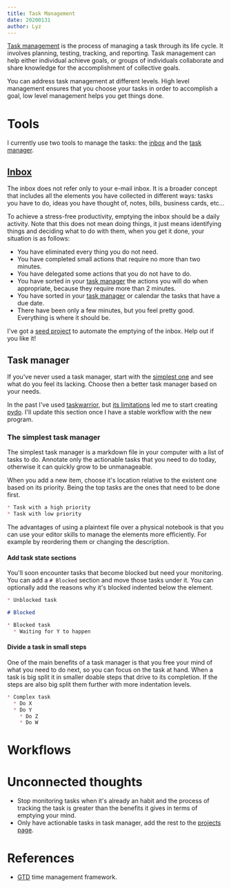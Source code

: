 ```yaml
---
title: Task Management
date: 20200131
author: Lyz
---
```


[Task management](https://en.wikipedia.org/wiki/Task_management) is the process
of managing a task through its life cycle. It involves planning, testing,
tracking, and reporting. Task management can help either individual achieve
goals, or groups of individuals collaborate and share knowledge for the
accomplishment of collective goals.

You can address task management at different levels. High level management
ensures that you choose your tasks in order to accomplish a goal, low level
management helps you get things done.

# Tools

I currently use two tools to manage the tasks: the [inbox](#inbox) and the
[task manager](#task-manager).

## [Inbox](https://facilethings.com/blog/en/basics-empty-inbox)

The inbox does not refer only to your e-mail inbox. It is a broader concept that
includes all the elements you have collected in different ways: tasks you have to
do, ideas you have thought of, notes, bills, business cards, etc…

To achieve a stress-free productivity, emptying the inbox should be a daily
activity. Note that this does not mean doing things, it just means identifying
things and deciding what to do with them, when you get it done, your situation
is as follows:

* You have eliminated every thing you do not need.
* You have completed small actions that require no more than two minutes.
* You have delegated some actions that you do not have to do.
* You have sorted in your [task manager](#task-manager) the actions you will do
    when appropriate, because they require more than 2 minutes.
* You have sorted in your [task manager](#task-manager) or calendar the tasks
    that have a due date.
* There have been only a few minutes, but you feel pretty good. Everything is
    where it should be.

I've got a [seed project](projects.md#inbox-management) to automate the emptying
of the inbox. Help out if you like it!

## Task manager

If you've never used a task manager, start with the [simplest
one](#the-simplest-task-manager) and see what do you feel its lacking. Choose
then a better task manager based on your needs.

In the past I've used [taskwarrior](https://taskwarrior.org/), but [its
limitations](https://lyz-code.github.io/pydo/#why-another-cli-task-manager) led
me to start creating [pydo](https://lyz-code.github.io/pydo). I'll update this
section once I have a stable workflow with the new program.

### The simplest task manager

The simplest task manager is a markdown file in your computer with a list of
tasks to do. Annotate only the actionable tasks that you need to do today,
otherwise it can quickly grow to be unmanageable.

When you add a new item, choose it's location relative to the existent one based
on its priority. Being the top tasks are the ones that need to be done first.

~~~markdown
* Task with a high priority
* Task with low priority
~~~

The advantages of using a plaintext file over a physical notebook is that you
can use your editor skills to manage the elements more efficiently. For example
by reordering them or changing the description.

#### Add task state sections

You'll soon encounter tasks that become blocked but need your monitoring. You
can add a `# Blocked` section and move those tasks under it. You can optionally
add the reasons why it's blocked indented below the element.

~~~markdown
* Unblocked task

# Blocked

* Blocked task
  * Waiting for Y to happen
~~~

#### Divide a task in small steps

One of the main benefits of a task manager is that you free your mind of what
you need to do next, so you can focus on the task at hand. When a task is big
split it in smaller doable steps that drive to its completion. If the steps are
also big split them further with more indentation levels.

~~~markdown
* Complex task
  * Do X
  * Do Y
    * Do Z
    * Do W
~~~

# Workflows

# Unconnected thoughts

* Stop monitoring tasks when it's already an habit and the process of tracking
  the task is greater than the benefits it gives in terms of emptying your mind.
* Only have actionable tasks in task manager, add the rest to the [projects
  page](projects.md).

# References

* [GTD](https://en.wikipedia.org/wiki/Getting_Things_Done) time management
    framework.
